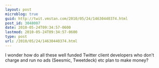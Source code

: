 ```yaml
---
layout: post
microblog: true
guid: http://twit.vmstan.com/2010/05/24/14630440374.html
post_id: 3048007
date: 2010-05-24T09:34:57-0600
lastmod: 2010-05-24T09:34:57-0600
type: post
url: /2010/05/24/14630440374.html
---
```

I wonder how do all these well funded Twitter client developers who don't charge and run no ads (Seesmic, Tweetdeck) etc plan to make money?
